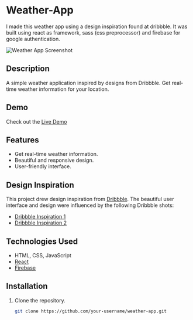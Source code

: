 # Weather-App
I made this weather app using a design inspiration found at dribbble. It was built using react as framework, sass (css preprocessor) and firebase for google authentication.

![Weather App Screenshot](screenshot.png)

## Description

A simple weather application inspired by designs from Dribbble. Get real-time weather information for your location.

## Demo

Check out the [Live Demo](https://your-demo-link-here)

## Features

- Get real-time weather information.
- Beautiful and responsive design.
- User-friendly interface.

## Design Inspiration

This project drew design inspiration from [Dribbble](https://dribbble.com). The beautiful user interface and design were influenced by the following Dribbble shots:
- [Dribbble Inspiration 1](https://dribbble.com/your-dribbble-shot-link)
- [Dribbble Inspiration 2](https://dribbble.com/your-dribbble-shot-link)

## Technologies Used

- HTML, CSS, JavaScript
- [React](https://reactjs.org)
- [Firebase](https://firebase.google.com)

## Installation

1. Clone the repository.
   ```bash
   git clone https://github.com/your-username/weather-app.git
